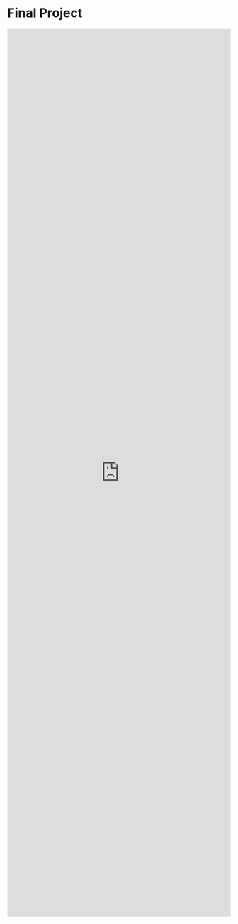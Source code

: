 # Final Project

<iframe src="https://insights.arcgis.com/#/embed/761cd3ea49094a0b83347da4f7acb339" width="100%" height="2000" frameborder="0"></iframe>
